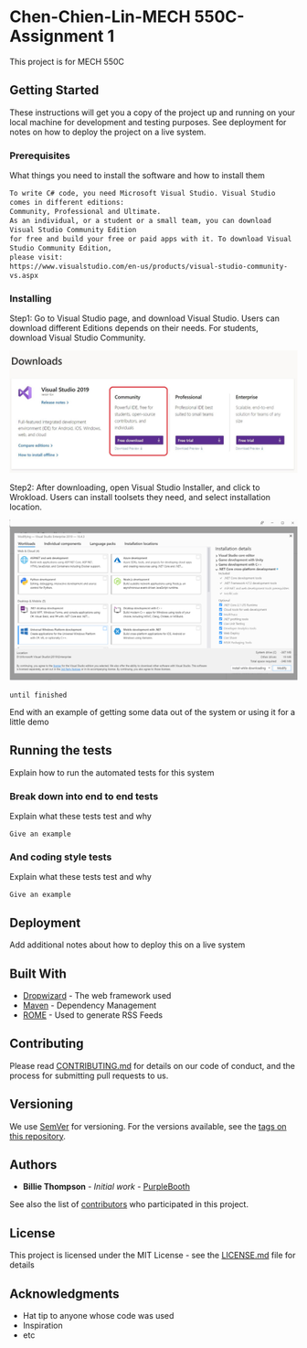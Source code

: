 # Chen-Chien-Lin-MECH 550C-Assignment 1

This project is for MECH 550C

## Getting Started

These instructions will get you a copy of the project up and running on your local machine for development and testing purposes. See deployment for notes on how to deploy the project on a live system.

### Prerequisites

What things you need to install the software and how to install them

```
To write C# code, you need Microsoft Visual Studio. Visual Studio comes in different editions:
Community, Professional and Ultimate.
As an individual, or a student or a small team, you can download Visual Studio Community Edition
for free and build your free or paid apps with it. To download Visual Studio Community Edition,
please visit:
https://www.visualstudio.com/en-us/products/visual-studio-community-vs.aspx
```

### Installing

Step1: Go to Visual Studio page, and download Visual Studio. Users can download different Editions depends on their needs. For students,
download Visual Studio Community.

![Visual Studio](visualstudio.PNG)

Step2: After downloading, open Visual Studio Installer, and click to Wrokload. Users can install toolsets they need, and select installation location.

![Visual Studio Installer](screenshot/visualstudioworkload.PNG)

```
until finished
```

End with an example of getting some data out of the system or using it for a little demo

## Running the tests

Explain how to run the automated tests for this system

### Break down into end to end tests

Explain what these tests test and why

```
Give an example
```

### And coding style tests

Explain what these tests test and why

```
Give an example
```

## Deployment

Add additional notes about how to deploy this on a live system

## Built With

* [Dropwizard](http://www.dropwizard.io/1.0.2/docs/) - The web framework used
* [Maven](https://maven.apache.org/) - Dependency Management
* [ROME](https://rometools.github.io/rome/) - Used to generate RSS Feeds

## Contributing

Please read [CONTRIBUTING.md](https://gist.github.com/PurpleBooth/b24679402957c63ec426) for details on our code of conduct, and the process for submitting pull requests to us.

## Versioning

We use [SemVer](http://semver.org/) for versioning. For the versions available, see the [tags on this repository](https://github.com/your/project/tags). 

## Authors

* **Billie Thompson** - *Initial work* - [PurpleBooth](https://github.com/PurpleBooth)

See also the list of [contributors](https://github.com/your/project/contributors) who participated in this project.

## License

This project is licensed under the MIT License - see the [LICENSE.md](LICENSE.md) file for details

## Acknowledgments

* Hat tip to anyone whose code was used
* Inspiration
* etc
